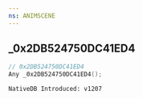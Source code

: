```yaml
---
ns: ANIMSCENE
---
```

## _0x2DB524750DC41ED4

```c
// 0x2DB524750DC41ED4
Any _0x2DB524750DC41ED4();
```

```
NativeDB Introduced: v1207
```

